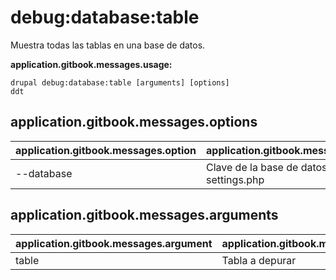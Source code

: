 # debug:database:table
Muestra todas las tablas en una base de datos.

**application.gitbook.messages.usage:**
```
drupal debug:database:table [arguments] [options]
ddt
```

## application.gitbook.messages.options
application.gitbook.messages.option | application.gitbook.messages.details
-------|-------------
--database | Clave de la base de datos de settings.php

## application.gitbook.messages.arguments
application.gitbook.messages.argument | application.gitbook.messages.details
---------|-------------
table | Tabla a depurar

